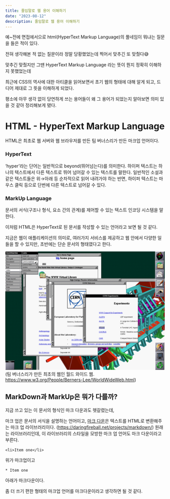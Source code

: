 ```yaml
---
title: 줄임말로 웹 용어 이해하기
date: "2023-08-12"
description: 줄임말로 웹 용어 이해하기
---
```


예~전에 면접에서으로 html(HyperText Markup Language)의 풀네임이 뭐냐는 질문을 들은 적이 있다.

전혀 생각해본 적 없는 질문이라 정말 당황했었는데 찍어서 맞추긴 또 맞췄다😅

맞추긴 맞췄지만 그땐 HyperText Markup Language 라는 뜻이 뭔지 정확히 이해하지 못했었는데

최근에 CSS의 역사에 대한 아티클을 읽어보면서 초기 웹의 형태에 대해 알게 되고, 드디어 제대로 그 뜻을 이해하게 되었다.

평소에 아무 생각 없이 당연하게 쓰는 용어들이 왜 그 용어가 되었는지 알아보면 의미 있을 것 같아 정리해보게 됐다.

# HTML - HyperText Markup Language

HTML은 최초로 웹 서버와 웹 브라우저를 만든 팀 버너스리가 만든 마크업 언어이다.

### HyperText

‘hyper’라는 단어는 일반적으로 beyond(뛰어넘는다)를 의미한다. 하이퍼 텍스트는 하나의 텍스트에서 다른 텍스트로 뛰어 넘어갈 수 있는 텍스트를 말한다.
일반적인 소설과 같은 텍스트들은 위→아래 등 순차적으로 읽어 내려가야 하는 반면, 하이퍼 텍스트는 마우스 클릭 등으로 단번에 다른 텍스트로 넘어갈 수 있다.

### MarkUp Language

문서의 서식(구조나 형식, 요소 간의 관계)를 제어할 수 있는 텍스트 인코딩 시스템을 말한다.

이처럼 HTML은 HyperText로 된 문서를 작성할 수 있는 언어라고 보면 될 것 같다.

지금은 웹이 애플리케이션의 의미로, 여러가지 서비스를 제공하고 웹 안에서 다양한 일들을 할 수 있지만, 초반에는 단순 문서의 형태였다고 한다.

![world-wide-web](./world-wide-web.png)
(팀 버너스리가 만든 최초의 웹인 월드 와이드 웹. https://www.w3.org/People/Berners-Lee/WorldWideWeb.html)

## MarkDown과 MarkUp은 뭐가 다를까?

지금 쓰고 있는 이 문서의 형식인 마크 다운과도 헷갈렸는데,

마크 업은 문서의 서식을 설명하는 언어이고, [마크 다운](https://en.wikipedia.org/wiki/Markdown)은 텍스트를 HTML로 변환해주는 마크 업 라이브러리이다. (https://daringfireball.net/projects/markdown/)
원래는 라이브러리인데, 이 라이브러리의 스타일을 모방한 마크 업 언어도 마크 다운이라고 부른다.

```
<li>Item one</li>
```

위가 마크업이고

```
* Item one
```

아래가 마크다운이다.

좀 더 쓰기 편한 형태의 마크업 언어를 마크다운이라고 생각하면 될 것 같다.
